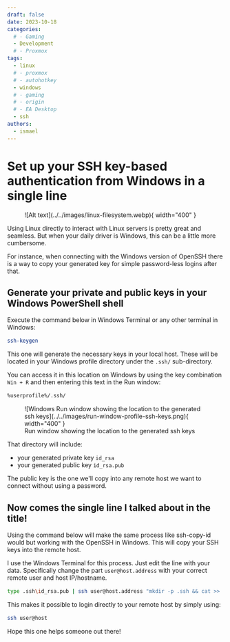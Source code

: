 ```yaml
---
draft: false
date: 2023-10-18
categories:
  # - Gaming
  - Development
  # - Proxmox
tags:
  - linux
  # - proxmox
  # - autohotkey
  - windows
  # - gaming
  # - origin
  # - EA Desktop
  - ssh
authors:
  - ismael
---
```


# Set up your SSH key-based authentication from Windows in a single line

<figure markdown>
  ![Alt text](../../images/linux-filesystem.webp){ width="400" }
  <figcaption></figcaption>
</figure>

Using Linux directly to interact with Linux servers is pretty great and seamless. But when your daily driver is Windows, this can be a little more cumbersome.

For instance, when connecting with the Windows version of OpenSSH there is a way to copy your generated key for simple password-less logins after that.
<!-- more -->
## Generate your private and public keys in your Windows PowerShell shell

Execute the command below in Windows Terminal or any other terminal in Windows:

``` bash
ssh-keygen
```

This one will generate the necessary keys in your local host. These will be located in your Windows profile directory under the `.ssh/` sub-directory.

You can access it in this location on Windows by using the key combination `Win + R` and then entering this text in the Run window:

``` bash
%userprofile%/.ssh/
```

<figure markdown>
  ![Windows Run window showing the location to the generated ssh keys](../../images/run-window-profile-ssh-keys.png){ width="400" }
  <figcaption>Run window showing the location to the generated ssh keys</figcaption>
</figure>

That directory will include:
- your generated private key `id_rsa`
- your generated public key `id_rsa.pub`

The public key is the one we'll copy into any remote host we want to connect without using a password.

## Now comes the single line I talked about in the title!

Using the command below will make the same process like ssh-copy-id would but working with the OpenSSH in Windows. This will copy your SSH keys into the remote host.

I use the Windows Terminal for this process. Just edit the line with your data. Specifically change the part `user@host.address` with your correct remote user and host IP/hostname.

``` bash
type .ssh\id_rsa.pub | ssh user@host.address "mkdir -p .ssh && cat >> .ssh/authorized_keys"
```

This makes it possible to login directly to your remote host by simply using:

``` bash
ssh user@host
```

Hope this one helps someone out there!